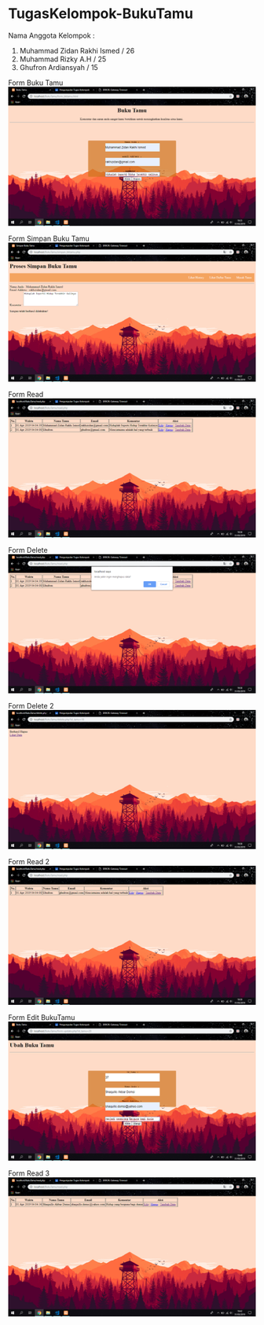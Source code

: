 # TugasKelompok-BukuTamu
Nama Anggota Kelompok :
1. Muhammad Zidan Rakhi Ismed / 26
2. Muhammad Rizky A.H / 25
3. Ghufron Ardiansyah / 15

Form Buku Tamu
![alt text](https://github.com/DemsiRakhi/TugasKelompok-BukuTamu/blob/master/BukuTamu/SSFormBukutamu.PNG)

Form Simpan Buku Tamu
![alt text](https://github.com/DemsiRakhi/TugasKelompok-BukuTamu/blob/master/BukuTamu/SSSimpanBukutamu.PNG)

Form Read
![alt text](https://github.com/DemsiRakhi/TugasKelompok-BukuTamu/blob/master/BukuTamu/SSread.PNG)

Form Delete
![alt text](https://github.com/DemsiRakhi/TugasKelompok-BukuTamu/blob/master/BukuTamu/SSdelete1.PNG)

Form Delete 2
![alt text](https://github.com/DemsiRakhi/TugasKelompok-BukuTamu/blob/master/BukuTamu/SSdelete2.PNG)

Form Read 2
![alt text](https://github.com/DemsiRakhi/TugasKelompok-BukuTamu/blob/master/BukuTamu/SSread1.PNG)

Form Edit BukuTamu
![alt text](https://github.com/DemsiRakhi/TugasKelompok-BukuTamu/blob/master/BukuTamu/SSFormUpdate.PNG)

Form Read 3
![alt text](https://github.com/DemsiRakhi/TugasKelompok-BukuTamu/blob/master/BukuTamu/SSread2.PNG)
